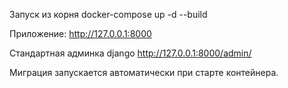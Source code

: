 Запуск из корня
docker-compose up -d --build

Приложение: http://127.0.0.1:8000

Стандартная админка django http://127.0.0.1:8000/admin/

Миграция запускается автоматически при старте контейнера. 
